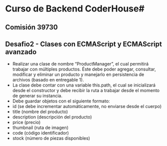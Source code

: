 # Curso de Backend CoderHouse# 

## Comisión 39730
## Desafio2 - Clases con ECMAScript y ECMAScript avanzado
- Realizar una clase de nombre “ProductManager”, el cual permitirá trabajar con múltiples productos. Éste debe poder agregar, consultar, modificar y eliminar un producto y manejarlo en persistencia de archivos (basado en entregable 1).
- La clase debe contar con una variable this.path, el cual se inicializará desde el constructor y debe recibir la ruta a trabajar desde el momento de generar su instancia.
-   Debe guardar objetos con el siguiente formato:
-   id (se debe incrementar automáticamente, no enviarse desde el cuerpo)
-   title (nombre del producto)
-   description (descripción del producto)
-   price (precio)
-   thumbnail (ruta de imagen)
-   code (código identificador)
-   stock (número de piezas disponibles)





 